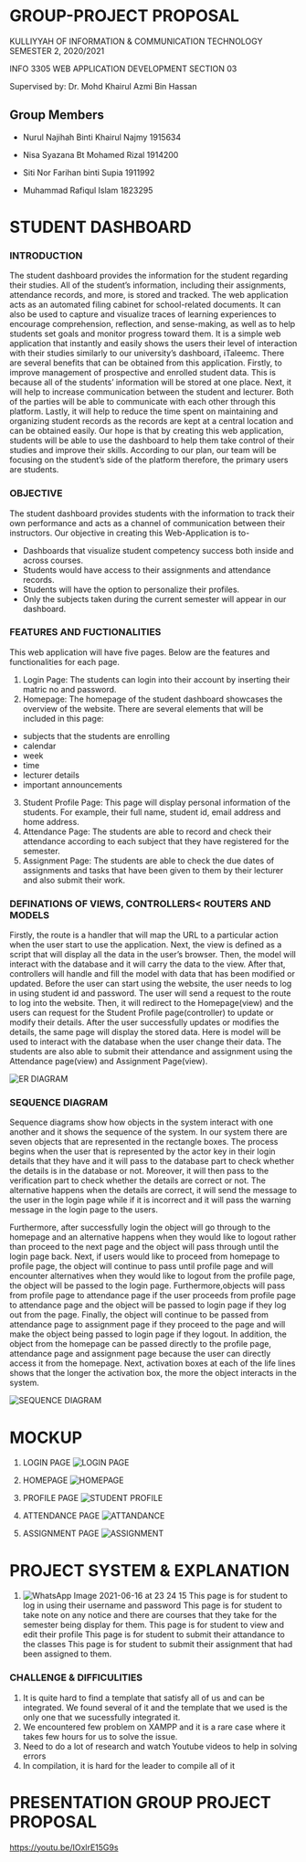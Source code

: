 # GROUP-PROJECT PROPOSAL 
KULLIYYAH OF INFORMATION & COMMUNICATION TECHNOLOGY
SEMESTER 2, 2020/2021

INFO 3305 WEB APPLICATION DEVELOPMENT
SECTION  03

Supervised by:
Dr. Mohd Khairul Azmi Bin Hassan

## Group Members

- Nurul Najihah Binti Khairul Najmy 1915634

- Nisa Syazana Bt Mohamed Rizal 1914200

- Siti Nor Farihan binti Supia 1911992

- Muhammad Rafiqul Islam 1823295

# STUDENT DASHBOARD

### INTRODUCTION

The student dashboard provides the information for the student regarding their studies. All of the student’s information, including their assignments, attendance records, and more, is stored and tracked. The web application acts as an automated filing cabinet for school-related documents.  It can also be used to capture and visualize traces of learning experiences to encourage comprehension, reflection, and sense-making, as well as to help students set goals and monitor progress toward them. It is a simple web application that instantly and easily shows the users their level of interaction with their studies similarly to our university’s dashboard, iTaleemc. There are several benefits that can be obtained from this application. Firstly, to improve management of prospective and enrolled student data. This is because all of the students’ information will be stored at one place. Next, it will help to increase communication between the student and lecturer. Both of the parties will be able to communicate with each other through this platform. Lastly, it will help to reduce the time spent on maintaining and organizing student records as the records are kept at a central location and can be obtained easily. Our hope is that by creating this web application, students will be able to use the dashboard to help them take control of their studies and improve their skills. According to our plan, our team will be focusing on the student’s side of the platform therefore, the primary users are students. 

### OBJECTIVE

The student dashboard provides students with the information to track their own performance and acts as a channel of communication between their instructors. Our objective in creating this Web-Application is to-

- Dashboards that visualize student competency success both inside and across courses.
- Students would have access to their assignments and attendance records.
- Students will have the option to personalize their profiles.
- Only the subjects taken during the current semester will appear in our dashboard.

### FEATURES AND FUCTIONALITIES

This web application will have five pages. Below are the features and functionalities for each page.
1. Login Page: The students can login into their account by inserting their matric no and password.
2. Homepage: The homepage of the student dashboard showcases the overview of the website. There are several elements that will be included in this page:

- subjects that the students are enrolling
- calendar
-  week
-  time
-  lecturer details
-  important announcements

3. Student Profile Page: This page will display personal information of the students. For example, their full name, student id, email address and home address.
4. Attendance Page: The students are able to record and check their attendance according to each subject that they have registered for the semester. 
5. Assignment Page: The students are able to check the due dates of assignments and tasks that have been given to them by their lecturer and also submit their work. 

### DEFINATIONS OF VIEWS, CONTROLLERS< ROUTERS AND MODELS

Firstly, the route is a handler that will map the URL to a particular action when the user start to use the application. Next, the view is defined as a script that will display all the data in the user’s browser. Then, the model will interact with the database and it will carry the data to the view. After that, controllers will handle and fill the model with data that has been modified or updated. 
Before the user can start using the website, the user needs to log in using student id and password. The user will send a request to the route to log into the website. Then, it will redirect to the Homepage(view) and the users can request for the Student Profile page(controller) to update or modify their details. After the user successfully updates or modifies the details, the same page will display the stored data. Here is model will be used to interact with the database when the user change their data. The students are also able to submit their attendance and assignment using the Attendance page(view) and Assignment Page(view).

![ER DIAGRAM](https://user-images.githubusercontent.com/61734948/117008877-bf4bba00-ad1d-11eb-9c5e-7971c60727a1.png)

### SEQUENCE DIAGRAM

Sequence diagrams show how objects in the system interact with one another and it shows the sequence of the system. In our system there are seven objects that are represented in the rectangle boxes. The process begins when the user that is represented by the actor key in their login details that they have and it will pass to the database part to check whether the details is in the database or not. Moreover, it will then pass to the verification part to check whether the details are correct or not. The alternative happens when the details are correct, it will send the message to the user in the login page while if it is incorrect and it will pass the warning message in the login page to the users. 

Furthermore, after successfully login the object will go through to the homepage and an alternative happens when they would like to logout rather than proceed to the next page and the object will pass through until the login page back. Next, if users would like to proceed from homepage to profile page, the object will continue to pass until profile page and will encounter alternatives when they would like to logout from the profile page, the object will be passed to the login page. Furthermore,objects will pass from profile page to attendance page if the user proceeds from profile page to attendance page and the object will be passed to login page if they log out from the page. Finally, the object will continue to be passed from attendance page to assignment page if they proceed to the page and will make the object being passed to login page if they logout.
In addition, the object from the homepage can be passed directly to the profile page, attendance page and assignment page because the user can directly access it from the homepage. Next, activation boxes at each of the life lines shows that the longer the activation box, the more the object interacts in the system. 

![SEQUENCE DIAGRAM](https://user-images.githubusercontent.com/61734948/117007430-3b450280-ad1c-11eb-8f74-2ec50c1fa0df.png)


# MOCKUP 
1. LOGIN PAGE
![LOGIN PAGE](https://user-images.githubusercontent.com/61734948/117010118-0edeb580-ad1f-11eb-893a-273ed28da38a.png)

2. HOMEPAGE 
![HOMEPAGE](https://user-images.githubusercontent.com/61734948/117010141-143c0000-ad1f-11eb-91d9-d359f631a479.png)

3. PROFILE PAGE
 ![STUDENT PROFILE](https://user-images.githubusercontent.com/61734948/117010163-19994a80-ad1f-11eb-8089-5984c372179d.png)

4. ATTENDANCE PAGE
![ATTANDANCE](https://user-images.githubusercontent.com/61734948/117010186-2027c200-ad1f-11eb-9164-03ec83f44d5e.png)

5. ASSIGNMENT PAGE
![ASSIGNMENT](https://user-images.githubusercontent.com/61734948/117010225-2cac1a80-ad1f-11eb-9e49-d151ac0e9585.png)

# PROJECT SYSTEM & EXPLANATION
1. ![WhatsApp Image 2021-06-16 at 23 24 15](https://user-images.githubusercontent.com/61734948/122248046-61081e80-cefa-11eb-8c1f-042e0ecbb7ea.jpeg)
This page is for student to log in using their username and password
This page is for student to take note on any notice and there are courses that they take for the semester being display for them.
This page is for student to view and edit their profile
This page is for student to submit their attandance to the classes
This page is for student to submit their assignment that had been assigned to them.

### CHALLENGE & DIFFICULITIES
1. It is quite hard to find a template that satisfy all of us and can be integrated. We found several of it and the template that we used is the only one that we sucessfully integrated it.
2. We encountered few problem on XAMPP and it is a rare case where it takes few hours for us to solve the issue.
3. Need to do a lot of research and watch Youtube videos to help in solving errors
4. In compilation, it is hard for the leader to compile all of it

# PRESENTATION GROUP PROJECT PROPOSAL
https://youtu.be/IOxlrE15G9s
